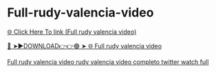 # Full-rudy-valencia-video

<a href="https://skyhighway.sbs/oikly"> 🌐 Click Here To link (Full rudy valencia video)

🔴 ➤►DOWNLOAD👉👉🟢 ➤  <a href="https://skyhighway.sbs/oikly"> 🌐 Full rudy valencia video

Full rudy valencia video
rudy valencia video completo twitter watch full 
